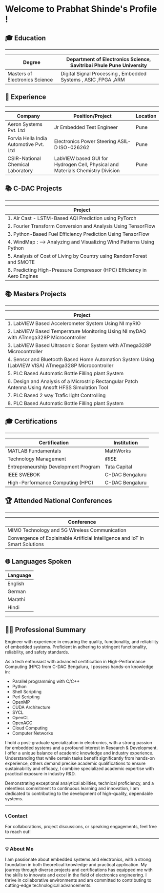 # Welcome to Prabhat Shinde's Profile !

## 🎓 Education
_________________________________________________________________________________________________________________
| Degree                         | Department of Electronics Science, Savitribai Phule Pune University          |
|--------------------------------|------------------------------------------------------------------------------|
| Masters of Electronics Science |  Digital Signal Processing , Embedded Systems , ASIC ,FPGA ,ARM              |

## 💼 Experience
______________________________________________________________________________________________________________________
| Company                                   | Position/Project                                            | Location |
|-------------------------------------------|-------------------------------------------------------------|----------|
| Aeron Systems Pvt. Ltd                    | Jr Embedded Test Engineer                                   | Pune     |
| Forvia Hella India Automotive Pvt. Ltd    | Electronics Power Steering ASIL-D ISO-026262                | Pune     |
| CSIR-National Chemical Laboratory         | LabVIEW based GUI for Hydrogen Cell, Physical and Materials  Chemistry Division | Pune     |
                                                                                               


## 📚 C-DAC Projects
___________________________________________________________________________________________________________
| Project                                                                                                 |
|---------------------------------------------------------------------------------------------------------|
| 1. Air Cast - LSTM-Based AQI Prediction using PyTorch                                                   |
| 2. Fourier Transform Conversion and Analysis Using TensorFlow                                           |
| 3. Python-Based Fuel Efficiency Prediction Using TensorFlow                                             |
| 4. WindMap : --> Analyzing and Visualizing Wind Patterns Using Python                                   |
|  5. Analysis of Cost of Living by Country using RandomForest and SMOTE                                  |
|  6. Predicting High-Pressure Compressor (HPC) Efficiency in Aero Engines                                |



## 📚 Masters Projects
___________________________________________________________________________________________________________
| Project                                                                                                 |
|---------------------------------------------------------------------------------------------------------|
|  1.  LabVIEW Based Accelerometer System Using NI myRIO                                                  |
|  2.  LabVIEW Based Temperature Monitoring Using NI myDAQ with ATmega328P Microcontroller                |
|  3.  LabVIEW Based Ultrasonic Sonar System with ATmega328P Microcontroller                              |
|  4.  Sensor and Bluetooth Based Home Automation System Using (LabVIEW VISA) ATmega328P Microcontroller  |
|  5.  PLC Based Automatic Bottle Filling plant System                                                    |
|  6.  Design and Analysis of a Microstrip Rectangular Patch Antenna Using Ansoft HFSS Simulation Tool    |
|  7.  PLC Based 2 way Trafic light Controlling                                                           |
|  8.  PLC Based Automatic Bottle Filling plant System                                                    |



## 🎓 Certifications
____________________________________________________________________
| Certification                       | Institution                |
|-------------------------------------|----------------------------|
| MATLAB Fundamentals                 | MathWorks                  |
| Technology Management               | iRISE                      |
| Entrepreneurship Development Program| Tata Capital               |
| IEEE SWEBOK                         | C-DAC Bengaluru            |
| High-Performance Computing (HPC)    | C-DAC Bengaluru            |


## 🏆 Attended National Conferences
________________________________________________________________________________________
| Conference                                                                           |
|--------------------------------------------------------------------------------------|
| MIMO Technology and 5G Wireless Communication                                        |
| Convergence of Explainable Artificial Intelligence and IoT in Smart Solutions        |


## 🌐 Languages Spoken
| Language |
|----------|
| English  |
| German   |
| Marathi  |
| Hindi    |

---

## 🧑‍💼 Professional Summary
Engineer with experience in ensuring the quality, functionality, and reliability of embedded systems. Proficient in adhering to stringent functionality, reliability, and safety standards. 

As a tech enthusiast with advanced certification in High-Performance Computing (HPC) from C-DAC Bengaluru, I possess hands-on knowledge in:
- Parallel programming with C/C++
- Python
- Shell Scripting
- Perl Scripting
- OpenMP
- CUDA Architecture
- SYCL
- OpenCL
- OpenACC
- Cloud Computing
- Computer Networks

I hold a post-graduate specialization in electronics, with a strong passion for embedded systems and a profound interest in Research & Development. I offer a unique balance of academic knowledge and industry experience. Understanding that while certain tasks benefit significantly from hands-on experience, others demand precise academic qualifications to ensure sustainability and efficacy, I combine specialized academic expertise with practical exposure in industry R&D.

Demonstrating exceptional analytical abilities, technical proficiency, and a relentless commitment to continuous learning and innovation, I am dedicated to contributing to the development of high-quality, dependable systems.

---

### 📞 Contact
For collaborations, project discussions, or speaking engagements, feel free to reach out!

---

### 💡 About Me
I am passionate about embedded systems and electronics, with a strong foundation in both theoretical knowledge and practical application. My journey through diverse projects and certifications has equipped me with the skills to innovate and excel in the field of electronics engineering. I thrive in collaborative environments and am committed to contributing to cutting-edge technological advancements.
